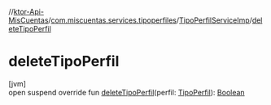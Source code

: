 //[ktor-Api-MisCuentas](../../../index.md)/[com.miscuentas.services.tipoperfiles](../index.md)/[TipoPerfilServiceImp](index.md)/[deleteTipoPerfil](delete-tipo-perfil.md)

# deleteTipoPerfil

[jvm]\
open suspend override fun [deleteTipoPerfil](delete-tipo-perfil.md)(perfil: [TipoPerfil](../../com.miscuentas.models/-tipo-perfil/index.md)): [Boolean](https://kotlinlang.org/api/latest/jvm/stdlib/kotlin/-boolean/index.html)
